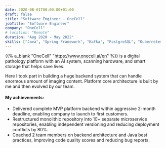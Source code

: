 ```yaml
---
date: 2020-08-01T00:00:00+01:00
draft: false
title: "Software Engineer - OneCell"
jobTitle: "Software Engineer"
company: "OneCell"
# location: "Remote"
duration: "Aug 2020 - May 2022"
skills: ["Java", "Spring Framework", "Kafka", "PostgreSQL", "Kubernetes", "WebSocket", "Python"]
---
```


{{% a_blank "OneCell" "https://www.onecell.ai/en" %}} is a digital pathology platform with an AI system, scanning hardware, and smart storage that helps save lives.

Here I took part in building a huge backend system that can handle enormous amount of imaging content.
Platform core architecture is built by me and then evolved by our team.


#### My achievements:
- Delivered complete MVP platform backend within aggressive 2-month deadline, enabling company to launch to first customers.
- Restructured monolithic repository into 10+ separate microservice repositories, enabling independent versioning and reducing deployment conflicts by 80%.
- Coached 2 team members on backend architecture and Java best practices, improving code quality scores and reducing bug reports.
